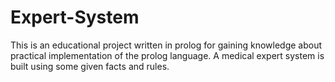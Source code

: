 # Expert-System
This is an educational project written in prolog for gaining knowledge about practical implementation  of the prolog language.
A medical expert system is built using some given facts and rules.
